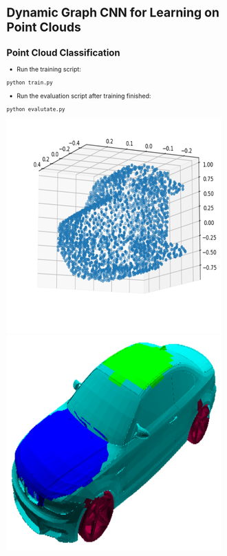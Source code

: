 # Dynamic Graph CNN for Learning on Point Clouds 
## Point Cloud Classification
* Run the training script:

``` bash
python train.py
```

* Run the evaluation script after training finished:

``` bash
python evalutate.py

```


<img src="https://raw.githubusercontent.com/chengengjian/GCN-for-pointcloud/main/img/%E6%B1%BD%E8%BD%A6.png" width="500" height="500" alt="Car"/><br/>
<img src="https://raw.githubusercontent.com/chengengjian/GCN-for-pointcloud/main/img/%E6%B1%BD%E8%BD%A6%E5%88%86%E5%89%B2.png" width="500" height="500" alt="Car_div"/><br/>
